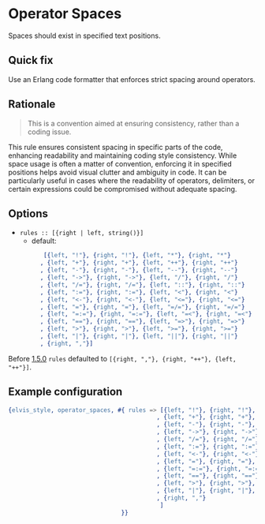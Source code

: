 # Operator Spaces

Spaces should exist in specified text positions.

## Quick fix

Use an Erlang code formatter that enforces strict spacing around operators.

## Rationale

> This is a convention aimed at ensuring consistency, rather than a coding issue.

This rule ensures consistent spacing in specific parts of the code, enhancing readability and
maintaining coding style consistency. While space usage is often a matter of convention, enforcing
it in specified positions helps avoid visual clutter and ambiguity in code. It can be particularly
useful in cases where the readability of operators, delimiters, or certain expressions could be
compromised without adequate spacing.

## Options

- `rules :: [{right | left, string()}]`
  - default:

```erlang
          [{left, "!"}, {right, "!"}, {left, "*"}, {right, "*"}
         , {left, "+"}, {right, "+"}, {left, "++"}, {right, "++"}
         , {left, "-"}, {right, "-"}, {left, "--"}, {right, "--"}
         , {left, "->"}, {right, "->"}, {left, "/"}, {right, "/"}
         , {left, "/="}, {right, "/="}, {left, "::"}, {right, "::"}
         , {left, ":="}, {right, ":="}, {left, "<"}, {right, "<"}
         , {left, "<-"}, {right, "<-"}, {left, "<="}, {right, "<="}
         , {left, "="}, {right, "="}, {left, "=/="}, {right, "=/="}
         , {left, "=:="}, {right, "=:="}, {left, "=<"}, {right, "=<"}
         , {left, "=="}, {right, "=="}, {left, "=>"}, {right, "=>"}
         , {left, ">"}, {right, ">"}, {left, ">="}, {right, ">="}
         , {left, "|"}, {right, "|"}, {left, "||"}, {right, "||"}
         , {right, ","}]
```

Before [1.5.0](https://github.com/inaka/elvis_core/releases/tag/1.5.0) `rules` defaulted to
`[{right, ","}, {right, "++"}, {left, "++"}]`.

## Example configuration

```erlang
{elvis_style, operator_spaces, #{ rules => [{left, "!"}, {right, "!"}, {left, "*"}, {right, "*"}
                                          , {left, "+"}, {right, "+"}, {left, "++"}, {right, "++"}
                                          , {left, "-"}, {right, "-"}, {left, "--"}, {right, "--"}
                                          , {left, "->"}, {right, "->"}, {left, "/"}, {right, "/"}
                                          , {left, "/="}, {right, "/="}, {left, "::"}, {right, "::"}
                                          , {left, ":="}, {right, ":="}, {left, "<"}, {right, "<"}
                                          , {left, "<-"}, {right, "<-"}, {left, "<="}, {right, "<="}
                                          , {left, "="}, {right, "="}, {left, "=/="}, {right, "=/="}
                                          , {left, "=:="}, {right, "=:="}, {left, "=<"}, {right, "=<"}
                                          , {left, "=="}, {right, "=="}, {left, "=>"}, {right, "=>"}
                                          , {left, ">"}, {right, ">"}, {left, ">="}, {right, ">="}
                                          , {left, "|"}, {right, "|"}, {left, "||"}, {right, "||"}
                                          , {right, ","}
                                           ]
                                }}
```

